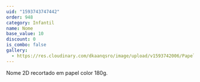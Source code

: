 ```yaml
---
uid: "1593743747442"
order: 948
category: Infantil
name: Nome
base_value: 10
discount: 0
is_combo: false
gallery:
  - https://res.cloudinary.com/dkaanqsro/image/upload/v1593742006/Papelaria%20infantil/Nome_2D_xlxc7f.jpg
---
```

Nome 2D recortado em papel color 180g.